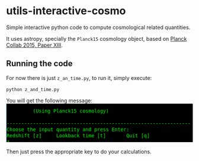 # utils-interactive-cosmo
Simple interactive python code to compute cosmological related quantities.

It uses astropy, specially the `Planck15` cosmology object, based on [Planck Collab 2015, Paper XIII](https://arxiv.org/abs/1502.01589).


## Running the code
For now there is just `z_an_time.py`, to run it, simply execute:

```
python z_and_time.py
```
You will get the following message:<br>
<img src="terminal.png" alt="Terminal output"/>

Then just press the appropriate key to do your calculations.
